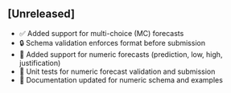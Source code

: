 ## [Unreleased]

- ✅ Added support for multi-choice (MC) forecasts
- 🔒 Schema validation enforces format before submission
- 🧮 Added support for numeric forecasts (prediction, low, high, justification)
- 🧪 Unit tests for numeric forecast validation and submission
- 📄 Documentation updated for numeric schema and examples
